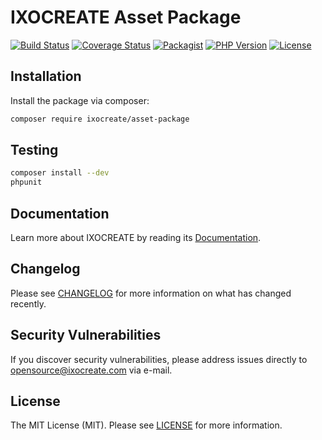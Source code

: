 # IXOCREATE Asset Package

[![Build Status](https://travis-ci.com/ixocreate/asset-package.svg?branch=master)](https://travis-ci.com/ixocreate/asset-package)
[![Coverage Status](https://coveralls.io/repos/github/ixocreate/asset-package/badge.svg?branch=master)](https://coveralls.io/github/ixocreate/asset-package?branch=master)
[![Packagist](https://img.shields.io/packagist/v/ixocreate/asset-package.svg)](https://packagist.org/packages/ixocreate/asset-package)
[![PHP Version](https://img.shields.io/packagist/php-v/ixocreate/asset-package.svg)](https://packagist.org/packages/ixocreate/asset-package)
[![License](https://img.shields.io/github/license/ixocreate/asset-package.svg)](LICENSE)

## Installation

Install the package via composer:

```sh
composer require ixocreate/asset-package
```

## Testing

```sh
composer install --dev
phpunit
```

## Documentation

Learn more about IXOCREATE by reading its [Documentation](https://ixocreate.github.io/).

## Changelog

Please see [CHANGELOG](CHANGELOG.md) for more information on what has changed recently.

## Security Vulnerabilities

If you discover security vulnerabilities, please address issues directly to opensource@ixocreate.com via e-mail.

## License

The MIT License (MIT). Please see [LICENSE](LICENSE) for more information.
